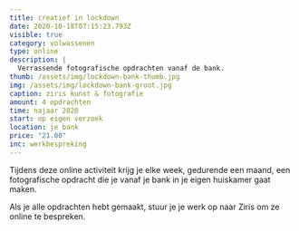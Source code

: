 ```yaml
---
title: creatief in lockdown
date: 2020-10-18T07:15:23.793Z
visible: true
category: volwassenen
type: online
description: |
  Verrassende fotografische opdrachten vanaf de bank.
thumb: /assets/img/lockdown-bank-thumb.jpg
img: /assets/img/lockdown-bank-groot.jpg
caption: ziris kunst & fotografie
amount: 4 opdrachten
time: najaar 2020
start: op eigen verzoek
location: je bank
price: "21.00"
inc: werkbespreking
---
```

Tijdens deze online activiteit krijg je elke week, gedurende een maand, een fotografische opdracht die je vanaf je bank in je eigen huiskamer gaat maken. 

Als je alle opdrachten hebt gemaakt, stuur je je werk op naar Ziris om ze online te bespreken.